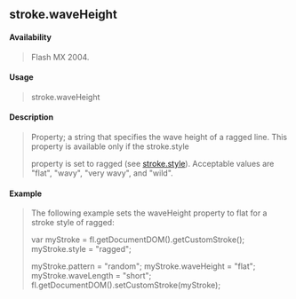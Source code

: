 ## stroke.waveHeight

#### Availability

> Flash MX 2004.

#### Usage

> stroke.waveHeight

#### Description

> Property; a string that specifies the wave height of a ragged line. This property is available only if the stroke.style
>
> property is set to ragged (see [stroke.style](#_bookmark898)). Acceptable values are "flat", "wavy", "very wavy", and "wild".

#### Example

> The following example sets the waveHeight property to flat for a stroke style of ragged:
>
> var myStroke = fl.getDocumentDOM().getCustomStroke(); myStroke.style = "ragged";
>
> myStroke.pattern = "random"; myStroke.waveHeight = "flat"; myStroke.waveLength = "short"; fl.getDocumentDOM().setCustomStroke(myStroke);
